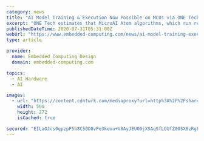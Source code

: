 ```yaml
---
category: news
title: "AI Model Training & Execution Now Possible on MCUs via ONE Tech MicroAI Atom"
excerpt: "ONE Tech estimates that MicroAI Atom algorithms, which run recursive analysis and reside directly on target MCUs at the edge, reduce the cost of deploying endpoint intelligence by a minimum of 80%."
publishedDateTime: 2020-07-31T05:31:00Z
webUrl: "https://www.embedded-computing.com/news/ai-model-training-execution-now-possible-on-mcus-via-one-tech-microai-atom"
type: article

provider:
  name: Embedded Computing Design
  domain: embedded-computing.com

topics:
  - AI Hardware
  - AI

images:
  - url: "https://content.cdntwrk.com/mediaproxy?url=http%3A%2F%2Fshare.opsy.st%2F5f28792318faa-TITAN-3000-1.png&size=1&version=1596487997&sig=ae4e63c24659e1b92636b95ba824a09c&default=hubs%2Ftilebg-blogs.jpg"
    width: 500
    height: 272
    isCached: true

secured: "EILaOJcs0qpzpP5b8C50D8vPe3keou+V8AyJEU00jXSAqSfLGUfZ00SX8zRgFwKyXynMJVjdL4j0AJ80woZmnVXVrBmO0ioeG3HCxZwT1EI59QmxwSZEi35gBhw5o9gKcSC4NzK+JmLWLxIz92+pY14j1JcVZ4m2CMEx9q8+wULV+uiWc4+wCBz6s9GqRWN60VZ+w+QTar5B11MP/1pb8pqNeOlRbXCb+pfklgkcT0FZcilBbCmxZ71DHDANPJzOtO60AJ7QgL2kHbI+I0Ffzt13MtlnZpaT1Fcl+mZOcSu+8X2kQFZ/dNY59+v9eHBqCCT5JDzXAmV3ZI2mFbeHDg==;aUFhVi/OWkkoOkWZlzCboQ=="
---
```


